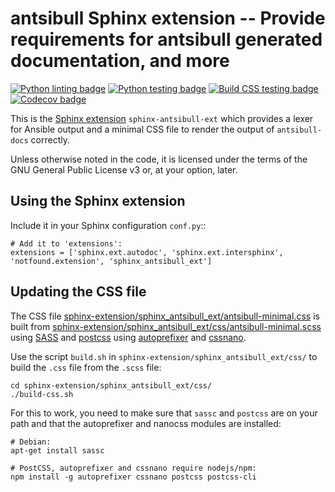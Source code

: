 # antsibull Sphinx extension -- Provide requirements for antsibull generated documentation, and more
[![Python linting badge](https://github.com/ansible-community/antsibull/workflows/Python%20linting/badge.svg?event=push&branch=main)](https://github.com/ansible-community/antsibull/actions?query=workflow%3A%22Python+linting%22+branch%3Amain)
[![Python testing badge](https://github.com/ansible-community/antsibull/workflows/Python%20testing/badge.svg?event=push&branch=main)](https://github.com/ansible-community/antsibull/actions?query=workflow%3A%22Python+testing%22+branch%3Amain)
[![Build CSS testing badge](https://github.com/ansible-community/antsibull/workflows/Build%20CSS/badge.svg?event=push&branch=main)](https://github.com/ansible-community/antsibull/actions?query=workflow%3A%22Build+CSS%22+branch%3Amain)
[![Codecov badge](https://img.shields.io/codecov/c/github/ansible-community/antsibull)](https://codecov.io/gh/ansible-community/antsibull)

This is the [Sphinx extension](https://www.sphinx-doc.org/en/master/) `sphinx-antsibull-ext` which provides a lexer for Ansible output and a minimal CSS file to render the output of `antsibull-docs` correctly.

Unless otherwise noted in the code, it is licensed under the terms of the GNU
General Public License v3 or, at your option, later.

## Using the Sphinx extension

Include it in your Sphinx configuration ``conf.py``::

```
# Add it to 'extensions':
extensions = ['sphinx.ext.autodoc', 'sphinx.ext.intersphinx', 'notfound.extension', 'sphinx_antsibull_ext']
```

## Updating the CSS file

The CSS file [sphinx-extension/sphinx_antsibull_ext/antsibull-minimal.css](https://github.com/ansible-community/antsibull/blob/main/sphinx-extension/sphinx_antsibull_ext/antsibull-minimal.css) is built from [sphinx-extension/sphinx_antsibull_ext/css/antsibull-minimal.scss](https://github.com/ansible-community/antsibull/blob/main/sphinx-extension/sphinx_antsibull_ext/src/antsibull-minimal.scss) using [SASS](https://sass-lang.com/) and [postcss](https://postcss.org/) using [autoprefixer](https://github.com/postcss/autoprefixer) and [cssnano](https://cssnano.co/).

Use the script `build.sh` in `sphinx-extension/sphinx_antsibull_ext/css/` to build the `.css` file from the `.scss` file:

```
cd sphinx-extension/sphinx_antsibull_ext/css/
./build-css.sh
```

For this to work, you need to make sure that `sassc` and `postcss` are on your path and that the autoprefixer and nanocss modules are installed:

```
# Debian:
apt-get install sassc

# PostCSS, autoprefixer and cssnano require nodejs/npm:
npm install -g autoprefixer cssnano postcss postcss-cli
```

